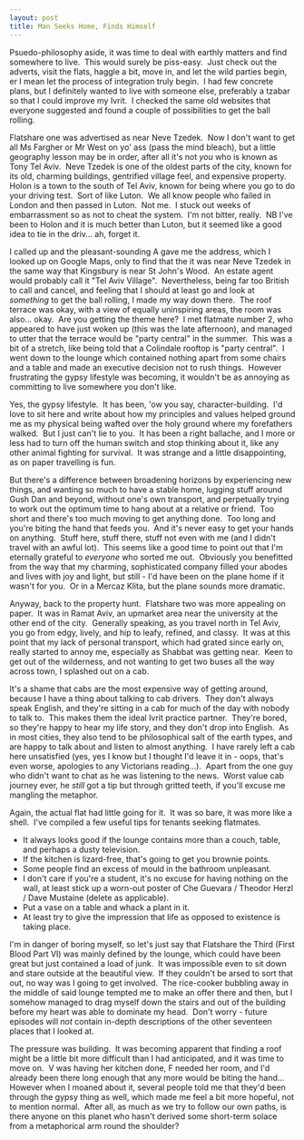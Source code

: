 ```yaml
---
layout: post
title: Man Seeks Home, Finds Himself
---
```

Psuedo-philosophy aside, it was time to deal with earthly matters and find somewhere to live.  This would surely be piss-easy.  Just check out the adverts, visit the flats, haggle a bit, move in, and let the wild parties begin, er I mean let the process of integration truly begin.  I had few concrete plans, but I definitely wanted to live with someone else, preferably a tzabar so that I could improve my Ivrit.  I checked the same old websites that everyone suggested and found a couple of possibilities to get the ball rolling.

Flatshare one was advertised as near Neve Tzedek.  Now I don't want to get all Ms Fargher or Mr West on yo' ass (pass the mind bleach), but a little geography lesson may be in order, after all it's not _you_ who is known as Tony Tel Aviv.  Neve Tzedek is one of the oldest parts of the city, known for its old, charming buildings, gentrified village feel, and expensive property.  Holon is a town to the south of Tel Aviv, known for being where you go to do your driving test.  Sort of like Luton.  We all know people who failed in London and then passed in Luton.  Not me.  I stuck out weeks of embarrassment so as not to cheat the system.  I'm not bitter, really.  NB I've been to Holon and it is much better than Luton, but it seemed like a good idea to tie in the driv... ah, forget it.

I called up and the pleasant-sounding A gave me the address, which I looked up on Google Maps, only to find that the it was near Neve Tzedek in the same way that Kingsbury is near St John's Wood.  An estate agent would probably call it "Tel Aviv Village".  Nevertheless, being far too British to call and cancel, and feeling that I should at least go and look at _something_ to get the ball rolling, I made my way down there.  The roof terrace was okay, with a view of equally uninspiring areas, the room was also... okay.  Are you getting the theme here?  I met flatmate number 2, who appeared to have just woken up (this was the late afternoon), and managed to utter that the terrace would be "party central" in the summer.  This was a bit of a stretch, like being told that a Colindale rooftop is "party central".  I went down to the lounge which contained nothing apart from some chairs and a table and made an executive decision not to rush things.  However frustrating the gypsy lifestyle was becoming, it wouldn't be as annoying as committing to live somewhere you don't like.

Yes, the gypsy lifestyle.  It has been, 'ow you say, character-building.  I'd love to sit here and write about how my principles and values helped ground me as my physical being wafted over the holy ground where my forefathers walked.  But I just can't lie to you.  It has been a right ballache, and I more or less had to turn off the human switch and stop thinking about it, like any other animal fighting for survival.  It was strange and a little disappointing, as on paper travelling is fun.

But there's a difference between broadening horizons by experiencing new things, and wanting so much to have a stable home, lugging stuff around Gush Dan and beyond, without one's own transport, and perpetually trying to work out the optimum time to hang about at a relative or friend.  Too short and there's too much moving to get anything done.  Too long and you're biting the hand that feeds you.  And it's never easy to get your hands on anything.  Stuff here, stuff there, stuff not even with me (and I didn't travel with an awful lot).  This seems like a good time to point out that I'm eternally grateful to _everyone_ who sorted me out.  Obviously you benefitted from the way that my charming, sophisticated company filled your abodes and lives with joy and light, but still - I'd have been on the plane home if it wasn't for you.  Or in a Mercaz Klita, but the plane sounds more dramatic.

Anyway, back to the property hunt.  Flatshare two was more appealing on paper.  It was in Ramat Aviv, an upmarket area near the university at the other end of the city.  Generally speaking, as you travel north in Tel Aviv, you go from edgy, lively, and hip to leafy, refined, and classy.  It was at this point that my lack of personal transport, which had grated since early on, really started to annoy me, especially as Shabbat was getting near.  Keen to get out of the wilderness, and not wanting to get two buses all the way across town, I splashed out on a cab.

It's a shame that cabs are the most expensive way of getting around, because I have a thing about talking to cab drivers.  They don't always speak English, and they're sitting in a cab for much of the day with nobody to talk to.  This makes them the ideal Ivrit practice partner.  They're bored, so they're happy to hear my life story, and they don't drop into English.  As in most cities, they also tend to be philosophical salt of the earth types, and are happy to talk about and listen to almost anything.  I have rarely left a cab here unsatisfied (yes, yes I know but I thought I'd leave it in - oops, that's even worse, apologies to any Victorians reading...).  Apart from the one guy who didn't want to chat as he was listening to the news.  Worst value cab journey ever, he _still_ got a tip but through gritted teeth, if you'll excuse me mangling the metaphor.

Again, the actual flat had little going for it.  It was so bare, it was more like a shell.  I've compiled a few useful tips for tenants seeking flatmates.

*   It always looks good if the lounge contains more than a couch, table, and perhaps a dusty television.
*   If the kitchen is lizard-free, that's going to get you brownie points.
*   Some people find an excess of mould in the bathroom unpleasant.
*   I don't care if you're a student, it's no excuse for having nothing on the wall, at least stick up a worn-out poster of Che Guevara / Theodor Herzl / Dave Mustaine (delete as applicable).
*   Put a vase on a table and whack a plant in it.
*   At least try to give the impression that life as opposed to existence is taking place.

I'm in danger of boring myself, so let's just say that Flatshare the Third (First Blood Part VI) was mainly defined by the lounge, which could have been great but just contained a load of junk.  It was impossible even to sit down and stare outside at the beautiful view.  If they couldn't be arsed to sort that out, no way was I going to get involved.  The rice-cooker bubbling away in the middle of said lounge tempted me to make an offer there and then, but I somehow managed to drag myself down the stairs and out of the building before my heart was able to dominate my head.  Don't worry - future episodes will _not_ contain in-depth descriptions of the other seventeen places that I looked at.

The pressure was building.  It was becoming apparent that finding a roof might be a little bit more difficult than I had anticipated, and it was time to move on.  V was having her kitchen done, F needed her room, and I'd already been there long enough that any more would be biting the hand...  However when I moaned about it, several people told me that they'd been through the gypsy thing as well, which made me feel a bit more hopeful, not to mention normal.  After all, as much as we try to follow our own paths, is there anyone on this planet who hasn't derived some short-term solace from a metaphorical arm round the shoulder?
